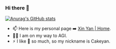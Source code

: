 ### Hi there 👋

[![Anurag's GitHub stats](https://readme-stats-breno.vercel.app/api?username=Cakeyan&hide=prs,issues&count_private=true)](https://github.com/anuraghazra/github-readme-stats)

- 📫 Here is my personal page ➡️ [Xin Yan | Home](https://cakeyan.github.io/).
- 🏃🏻 I am on my way to AGI.
- ⚡ I like 🍰 so much, so my nickname is Cakeyan. 

<!--

[![Top Langs](https://github-readme-stats.vercel.app/api/top-langs/?username=Cakeyan&layout=compact)](https://github.com/anuraghazra/github-readme-stats)

-->

<!--
[![Anurag's GitHub stats](https://readme-stats-breno.vercel.app/api?username=Cakeyan&hide=prs,issues&count_private=true)](https://github.com/anuraghazra/github-readme-stats)

[![Anurag's GitHub stats](https://github-readme-stats-cakeyan.vercel.app/api?username=Cakeyan&hide=prs,issues&count_private=true)](https://github.com/anuraghazra/github-readme-stats)

-->


<!--
**Cakeyan/Cakeyan** is a ✨ _special_ ✨ repository because its `README.md` (this file) appears on your GitHub profile.

Here are some ideas to get you started:

- 🔭 I’m currently working on ...
- 🌱 I’m currently learning ...
- 👯 I’m looking to collaborate on ...
- 🤔 I’m looking for help with ...
- 💬 Ask me about ...
- 📫 How to reach me: ...
- 😄 Pronouns: ...
- ⚡ Fun fact: ...
-->
